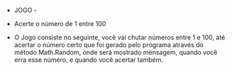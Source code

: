 - JOGO - 
 
- Acerte o número de 1 entre 100 

- O Jogo consiste no seguinte, você vai chutar números entre 1 e 100, até acertar o número certo que foi gerado pelo programa através do método Math.Random, onde será mostrado mensagem, quando você erra esse número, e quando você acertar também.
